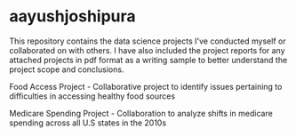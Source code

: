 # aayushjoshipura
This repository contains the data science projects I've conducted myself or collaborated on with others. I have also included the project reports for any attached projects in pdf format as a writing sample to better understand the project scope and conclusions.  

Food Access Project - Collaborative project to identify issues pertaining to difficulties in accessing healthy food sources

Medicare Spending Project - Collaboration to analyze shifts in medicare spending across all U.S states in the 2010s
